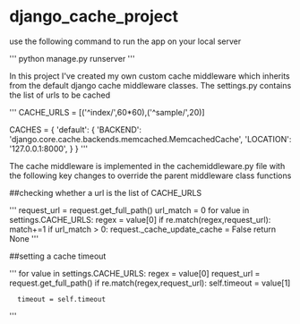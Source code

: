 # django_cache_project
use the following command to run the app on your local server

'''
python manage.py runserver
'''

In this project I've created my own custom cache middleware which inherits from the default django cache middleware classes.
The settings.py contains the list of urls to be cached

'''
CACHE_URLS = [('^index/',60*60),('^sample/',20)]

CACHES = {
    'default': {
        'BACKEND': 'django.core.cache.backends.memcached.MemcachedCache',
        'LOCATION': '127.0.0.1:8000',
    }
}
'''

The cache middleware is implemented in the cachemiddleware.py file with the following key changes to override the parent middleware 
class functions

##checking whether a url is the list of CACHE_URLS

'''
        request_url = request.get_full_path()
        url_match = 0
        for value in settings.CACHE_URLS:
            regex = value[0]
            if re.match(regex,request_url):
                match+=1
        if url_match > 0:
            request._cache_update_cache = False
            return None
'''

##setting a cache timeout

'''
      for value in settings.CACHE_URLS:
            regex = value[0]
            request_url = request.get_full_path()
            if re.match(regex,request_url):
                self.timeout = value[1]

      timeout = self.timeout
'''
